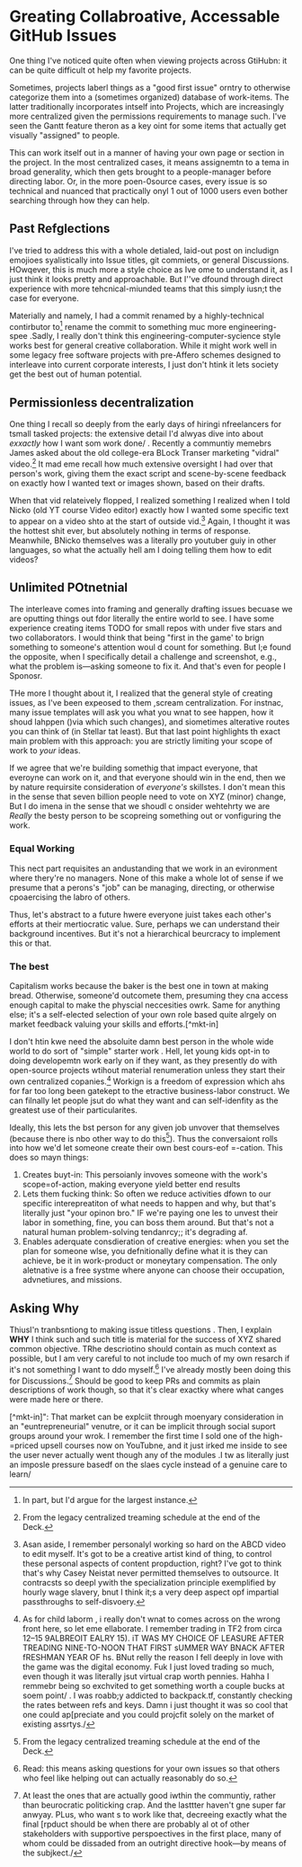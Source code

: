 # Greating Collabroative, Accessable GitHub Issues

One thing I've noticed quite often when viewing projects across GtiHubn: it can be quite difficult ot help my favorite projects.

Sometimes, projects laberl things as a "good first issue" orntry to otherwise categorize them into a (sometimes organized) database of work-items. The latter traditionally incorporates intself into Projects, which are increasingly more centralized given the permissions requirements to manage such. I've seen the Gantt feature theron as a key oint for some items that actually get visually "assigned" to people. 

This can work itself out in a manner of having your own page or section in the project. In the most centralized cases, it means assignemtn to a tema in broad generality, which then gets brought to a people-manager before directing labor. Or, in the more poen-0source cases, every issue is so technical and nuanced that practically onyl 1 out of 1000 users even bother searching through how they can help.

## Past Refglections

I've tried to address this with a whole detialed, laid-out post on includign emojioes syalistically  into Issue titles, git commiets, or general Discussions. HOwqever, this is much more a style choice as Ive ome to understand it, as I just think it looks pretty and approachable. But I''ve dfound through direct experience with more tehcnical-miunded teams that this simply iusn;t the case for everyone.

Materially and namely, I had a commit renamed by a highly-technical contirbutor to[^whyrensame] rename the commit to something muc more engineering-spee .Sadly, I really don't think this engineering-computer-sycience style works best for general creative collaboration. While it might work well in some legacy free software projects with pre-Affero schemes designed to interleave into current corporate interests, I just don't htink it lets society get the best out of human potential.

## Permissionless decentralization
One thing I recall so deeply from the early days of hiringi nfreelancers for tsmall tasked projects: the extensive detail I'd alwyas dive into about _exxactly_ how I want som work done/ . Recently a communtiy memebrs James asked about the old college-era BLock Transer marketing "vidral" video.[^ss] It mad eme recall how much extensive oversight I had over that person's work, giving them the exact script and scene-by-scene feedback on exactly how I wanted text or images shown, based on their drafts. 

When that vid relateively flopped, I realized something I realized when I told Nicko (old YT course Video editor) exactly how I wanted some specific text to appear on a video shto at the start of outside vid.[^asid] Again, I thought it was the hottest shit ever, but absolutely nothing in terms of response. Meanwhile, BNicko themselves was a literally pro youtuber guiy in other languages, so what the actually hell am I doing telling them how to edit videos?

## Unlimited POtnetnial

The interleave comes into framing and generally drafting issues becuase we are oputting things out fdor literally the entire world to see. I have some experience creating items TODO for small repos with under five stars and two collaborators. I would think that being "first in the game' to brign something to someone's attention woul d count for something. But I;e found the opposite, when I specifically detail a challenge and screenshot, e.g., what the problem is—asking someone to fix it. And that's even for people I Sponosr. 

THe more I thought about it, I realized that the general style of creating issues, as I've been expeosed to them ,scream centralization. For instnac, many issue templates will ask you what you wnat to see happen, how it shoud lahppen ()via which such changes), and siometimes alterative routes you can think of (in Stellar tat least). But that last point highlights th exact main problem with this approach: you are strictly limiting your scope of work to _your_ ideas. 

If we agree that we're building somethig that impact everyone, that everoyne  can work on it, and that everyone should win in the end, then we by nature requirsite consideration of _everyone's_ skillstes. I don't mean this in the sense that seven billion people need to vote on XYZ (minor) change,  But I do imena in the sense that we shoudl c onsider wehtehrty we are _Really_ the besty person to be scopreing something out or vonfiguring the work. 

### Equal Working

This nect part requisites an andustanding that we work in an evironment where thery're no managers. None of this make a whole lot of sense if we presume that a perons's "job" can be managing, directing, or otherwise cpoaercising the labro of others. 

Thus, let's abstract to a future hwere everyone juist takes each other's efforts at their mertiocratic value. Sure, perhaps we can understand their background incentives. But it's not a hierarchical beurcracy to implement this or that. 

### The best

Capitalism works because the baker is the best one in town at making bread. Otherwise, someone'd outcomete them, presuming they cna access enough capital to make the physcial neccesities owrk. Same for anything else; it's a self-elected selection of your own role based quite alrgely on market feedback valuing your skills and efforts.[^mkt-in]

I don't htin kwe need the absoluite damn best person in the whole wide world to do sort of "simple" starter work . Hell, let young kids opt-in to doing developemtn work early on if they want, as they presently do with open-source projects wtihout material renumeration unless they start their own centralized copanies.[^clids] Workign is a freedom of expression which ahs for far too long been gatekept to the etractive business-labor construct. We can filnally let people jsut do what they want and can self-idenfity as the greatest use of their particularites.

Ideally, this lets the bst person for any given job unvover that themselves (because there is nbo other way to do this[^ss]). Thus the conversaiont rolls into how we'd let someone create their own best cours-eof =-cation. This does so mayn things:

1. Creates buyt-in: This persoianly invoves someone with the work's scope=of-action, making everyone yield better end results
2. Lets them fucking think: So often we reduce activities dfown  to our specific interepreatiton of what needs to happen and why, but that's literally just "your opinon bro." IF we're paying one les to unvest their labor in something, fine, you can boss them around. But that's not a natural human problem-solving tendanrcy;; it's degrading af. 
3. Enables aderquate consdieration of creative energies: when you set the plan for someone wlse, you defnitionally define what it is they can achieve, be it in work-product or moneytary compensation. The only aletnative is a free systme where anyone can choose their occupation, advnetiures, and missions. 

## Asking Why

ThiusI'n tranbsntiong to making issue titless questions . Then, I explain **WHY** I think such and such title is material for the success of XYZ shared common objective. TRhe descriotino should contain as much  context as possible, but I am very careful to not include too much of my own resarch if it's not something I want to ddo myself.[^read] I've already mostly been doing this for Discussions.[^olls] Should be good to keep PRs and commits as plain descriptions of work though, so that it's clear exactky where what canges were made here or there.


[^whyrensame]: In part, but I'd argue for the largest instance.

[^ss]: From the legacy centralized treaming schedule at the end of the Deck.


[^asid]: Asan aside, I remember personalyl working so hard on the ABCD video to edit myself. It's got to be a creative artist kind of thing, to control these personal aspects of content propduction, right? I've got to think that's why Casey Neistat never permitted themselves to outsource. It contracsts so deepl ywith the specialization principle exemplified by hourly wage slavery, bnut I think it;s a very deep aspect opf impartial passthroughs to self-disvoery.[^ass2]

[^ass2]: I n the sense that people can truly find themselves, as I did, by a spurratic burst of content production into their passsiong/ : _See, e.g.,_  RMTransit and many others who stop YouTube at some peoint becuase it because a fight to satiate the centralized entertainment algo or do the real exciting, menaingful wokr. I wonder if that entertaeinmnet algorightm aspect can or will ever get changes, because ultimately I've alsways had to go far out of my way to discore education and insights from the brightest. Sure, there are some very meaningful moments when it helped introduce me to nice culture things, but these experiences were funalemntatllly disconencted from actual professional development, generally isolated to videos with under 100 views which someone had the generous charity to share with the publicv at large. 

[^mkt-in]": That market can be explciit through moenyary consideration in an "euntrepreneurial" venutre, or it can be implicit through social suport groups around your wrok. I remember the first time I sold one of the high-=priced upsell courses now on YouTubne, and it just irked me inside to see the user never actually went though any of the modules .I tw as literally just an imposle pressure basedf on the slaes cycle instead of a genuine care to learn/ 

[^clids]: As for child laborm , i really don't wnat to comes across on the wrong front here, so let eme ellaborate. I remember trading in TF2 from circa 12–15 9ALBREOIT EALRY 15). iT WAS MY CHOICE OF LEASURE AFTER TREADING NINE-TO-NOON THAT FIRST sUMMER WAY BNACK AFTER fRESHMAN YEAR OF hs. BNut relly the  reason I fell deeply in love with the game was the digital economy. Fuk I just loved trading so much, even though it was literally jsut virtual  crap worth pennies. Hahha I remmebr being so exchvited to get something worth a couple bucks at soem point/ . I was roabb;y addicted to backpack.tf, constantly checking the rates between refs and keys. Damn i just thought it was so cool that one could ap[preciate and you could projcfit solely on the market of existing assrtys./[^conts]

[^conts]: anyway,m soprryu, I suppose that doesn't get ot the substance of the itme. I **do not** support parents forcing their children to work o nsfotware. But I know that it can lead to exceptional innovation when the youth _voluntary_ ask and learn abotu the technical work aroun them.: _See_ VItalik who uncovered so much from his engineering fgather, as I understand it . There's a key reason people can charge so much fof perosnal consulting ,and it's claregly wrapped around th etype of learnign relationship that exists betwee nfather and son, if you ask me. Unforutnatley, I was expliitly prevented from continuing my gaming "career" journey because of the legacy banking system. They simply required an account and routing number to conitnue down that path, and I jfucking didn't have one. THa tbarrier does not exist for oepn-source reporistiores with psudononmyous accounts. People talk about implementing KYC/AML for some of these NFT gaming exchanges. Lol dude we'll see how well that goes, becuase we are dealign with children here.[^largely]

[^largely]: LKaregly, I don't follwo the space closerely. I'm sure a lot is also grown participants enjoying themsleves. But I would argue it's probably maybe not the most efficient, productive use of time. I'd als ogo as far as to say it's only prevelant because people are doing jobs they don't truly care about, and thus they need some for m of escape . Hats off to the small percenty that find the passion and care to make a whole second-life moonlighting int their actually, exciting individual work . 

[^ss]: Fuck your sele ction committeees.

[^read]: Read: this means asking questions for your own issues so that others who feel like helping out can actually reasonably do so.

[^olls]: At least the ones that are actually good iwthin the communtiy, rather than beurocratic politicking crap. And the lasttter haven't gne super far anwyay. PLus, who want s to work like that, decreeing exactly what the final [rpduct should be when there are probably al ot of other stakeholders with supportive perspoectives in the first place, many of whom could be dissaded from an outright directive hook—by means of the subjkect./
